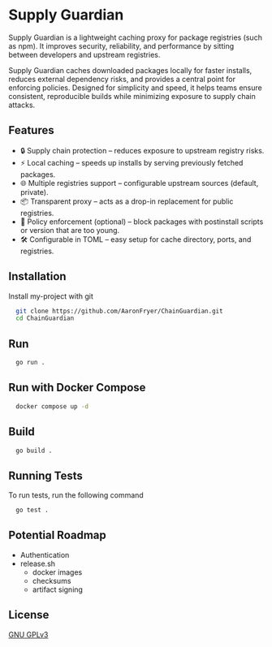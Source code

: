 
# Supply Guardian

Supply Guardian is a lightweight caching proxy for package registries (such as npm). It improves security, reliability, and performance by sitting between developers and upstream registries.

Supply Guardian caches downloaded packages locally for faster installs, reduces external dependency risks, and provides a central point for enforcing policies. Designed for simplicity and speed, it helps teams ensure consistent, reproducible builds while minimizing exposure to supply chain attacks.

## Features

- 🔒 Supply chain protection – reduces exposure to upstream registry risks.
- ⚡ Local caching – speeds up installs by serving previously fetched packages.
- 🌐 Multiple registries support – configurable upstream sources (default, private).
- 📦 Transparent proxy – acts as a drop-in replacement for public registries.
- 📑 Policy enforcement (optional) – block packages with postinstall scripts or version that are too young.
- 🛠️ Configurable in TOML – easy setup for cache directory, ports, and registries.


## Installation

Install my-project with git

```bash
  git clone https://github.com/AaronFryer/ChainGuardian.git
  cd ChainGuardian
```
    
## Run
```bash
  go run .
```

## Run with Docker Compose
```bash
  docker compose up -d
```

## Build

```bash
  go build .
```

## Running Tests

To run tests, run the following command

```bash
  go test .
```


## Potential Roadmap

- Authentication
- release.sh
  - docker images
  - checksums
  - artifact signing

## License

[GNU GPLv3](https://choosealicense.com/licenses/gpl-3.0/)

